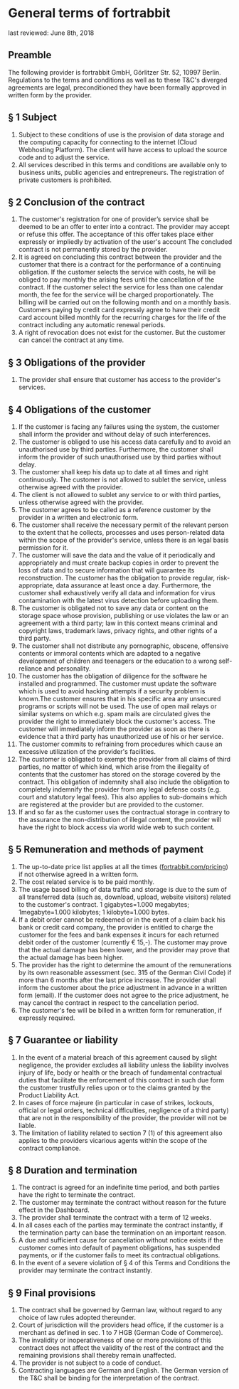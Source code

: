 # General terms of fortrabbit

last reviewed: June 8th, 2018



## Preamble

The following provider is fortrabbit GmbH, Görlitzer Str. 52, 10997 Berlin. Regulations to the terms and conditions as well as to these T&C's diverged agreements are legal, preconditioned they have been formally approved in written form by the provider.


## § 1 Subject

1.  Subject to these conditions of use is the provision of data storage and the computing capacity for connecting to the internet (Cloud Webhosting Platform). The client will have access to upload the source code and to adjust the service.
2.  All services described in this terms and conditions are available only to business units, public agencies and entrepreneurs. The registration of private customers is prohibited.


## § 2 Conclusion of the contract

1.  The customer's registration for one of provider’s service shall be deemed to be an offer to enter into a contract. The provider may accept or refuse this offer. The acceptance of this offer takes place either expressly or impliedly by activation of the user's account The concluded contract is not permanently stored by the provider.
2.  It is agreed on concluding this contract between the provider and the customer that there is a contract for the performance of a continuing obligation. If the customer selects the service with costs, he will be obliged to pay monthly the arising fees until the cancellation of the contract. If the customer select the service for less than one calendar month, the fee for the service  will be charged proportionately. The billing will be carried out on the following month and on a monthly basis. Customers paying by credit card expressly agree to have their credit card account billed monthly for the recurring charges for the life of the contract including any automatic renewal periods.
3.  A right of revocation does not exist for the customer. But the customer can cancel the contract at any time.


## § 3 Obligations of the provider

1.  The provider shall ensure that customer has access to the provider's services.


## § 4 Obligations of the customer

1.  If the customer is facing any failures using the system, the customer shall inform the provider and without delay of such interferences.
2.  The customer is obliged to use his access data carefully and to avoid an unauthorised use by third parties. Furthermore, the customer shall inform the provider of such unauthorised use by third parties without delay.
3.  The customer shall keep his data up to date at all times and right continuously. The customer is not allowed to sublet the service, unless otherwise agreed with the provider.
4.  The client is not allowed to sublet any service to or with third parties, unless otherwise agreed with the provider.
5.  The customer agrees to be called as a reference customer by the provider in a written and electronic form.
6.  The customer shall receive the necessary permit of the relevant person to the extent that he collects, processes and uses person-related data within the scope of the provider's service, unless there is an legal basis permission for it.
7.  The customer will save the data and the value of it periodically and appropriately and must create backup copies in order to prevent the loss of data and to secure information that will guarantee its reconstruction. The customer has the obligation to provide regular, risk-appropriate, data assurance at least once a day. Furthermore, the customer shall exhaustively verify all data and information for virus contamination with the latest virus detection before uploading them.
8.  The customer is obligated not to save any data or content on the storage space whose provision, publishing or use violates the law or an agreement with a third party; law in this context means criminal and copyright laws, trademark laws, privacy rights, and other rights of a third party.
9.  The customer shall not distribute any pornographic, obscene, offensive contents or immoral contents which are adapted to a negative development of children and teenagers or the education to a wrong self-reliance and personality.
10.  The customer has the obligation of diligence for the software he installed and programmed. The customer must update the software which is used to avoid hacking attempts if a security problem is known.The customer ensures that in his specific area any unsecured programs or scripts will not be used. The use of open mail relays or similar systems on which e.g. spam mails are circulated gives the provider the right to immediately block the customer's access. The customer will immediately inform the provider as soon as there is evidence that a third party has unauthorized use of his or her service.
11.  The customer commits to refraining from procedures which cause an excessive utilization of the provider's facilities.
12.  The customer is obligated to exempt the provider from all claims of third parties, no matter of which kind, which arise from the illegality of contents that the customer has stored on the storage covered by the contract. This obligation of indemnity shall also include the obligation to completely indemnify the provider from any legal defense costs (e.g. court and statutory legal fees). This also applies to sub-domains which are registered at the provider but are provided to the customer.
13.  If and so far as the customer uses the contractual storage in contrary to the assurance the non-distribution of illegal content, the provider will have the right to block access via world wide web to such content.


## § 5 Remuneration and methods of payment

1.  The up-to-date price list applies at all the times ([fortrabbit.com/pricing](http://www.fortrabbit.com/pricing)) if not otherwise agreed in a written form.
2.  The cost related service is to be paid monthly.
3.  The usage based billing of data traffic and storage is due to the sum of all transferred data (such as, download, upload, website visitors) related to the customer's contract. 1 gigabytes=1.000 megabytes; 1megabyte=1.000 kilobytes; 1 kilobyte=1.000 bytes.
4.  If a debit order cannot be redeemed or in the event of a claim back his bank or credit card company, the provider is entitled to charge the customer for the fees and bank expenses it incurs for each returned debit order of the customer (currently € 15,-). The customer may prove that the actual damage has been lower, and the provider may prove that the actual damage has been higher.
5.  The provider has the right to determine the amount of the remunerations by its own reasonable assessment (sec. 315 of the German Civil Code) if more than 6 months after the last price increase. The provider shall inform the customer about the price adjustment in advance in a written form (email). If the customer does not agree to the price adjustment, he may cancel the contract in respect to the cancellation period.
6.  The customer's fee will be billed in a written form for remuneration, if expressly required.


## § 7 Guarantee or liability

1.  In the event of a material breach of this agreement caused by slight negligence, the provider excludes all liability unless the liability involves injury of life, body or health or the breach of fundamental contractual duties that facilitate the enforcement of this contract in such due form the customer trustfully relies upon or to the claims granted by the Product Liability Act.
2.  In cases of force majeure (in particular in case of strikes, lockouts, official or legal orders, technical difficulties, negligence of a third party) that are not in the responsibility of the provider, the provider will not be liable.
3.  The limitation of liability related to section 7 (1) of this agreement also applies to the providers vicarious agents within the scope of the contract compliance.


## § 8 Duration and termination

1.  The contract is agreed for an indefinite time period, and both parties have the right to terminate the contract.
2.  The customer may terminate the contract without reason for the future effect in the Dashboard.
3.  The provider shall terminate the contract with a term of 12 weeks.
4.  In all cases each of the parties may terminate the contract instantly, if the termination party can base the termination on an important reason.
5.  A due and sufficient cause for cancellation without notice exists if the customer comes into default of payment obligations, has suspended payments, or if the customer fails to meet its contractual obligations.
6.  In the event of a severe violation of § 4 of this Terms and Conditions the provider may terminate the contract instantly.


## § 9 Final provisions

1.  The contract shall be governed by German law, without regard to any choice of law rules adopted thereunder.
2.  Court of jurisdiction will the providers head office, if the customer is a merchant as defined in sec. 1 to 7 HGB (German Code of Commerce).
3.  The invalidity or inoperativeness of one or more provisions of this contract does not affect the validity of the rest of the contract and the remaining provisions shall thereby remain unaffected.
4.  The provider is not subject to a code of conduct.
5.  Contracting languages are German and English. The German version of the T&C shall be binding for the interpretation of the contract.

